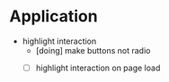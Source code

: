 # Application

- highlight interaction
    - [doing] make buttons not radio
    - [     ] highlight interaction on page load
    
